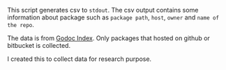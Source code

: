 This script generates csv to `stdout`. The csv output contains some
information about package such as `package path`, `host`, `owner`
and `name of the repo`.

The data is from [Godoc Index][index]. Only packages that hosted on github or
bitbucket is collected.

I created this to collect data for research purpose.

[index]: http://godoc.org/-/index
